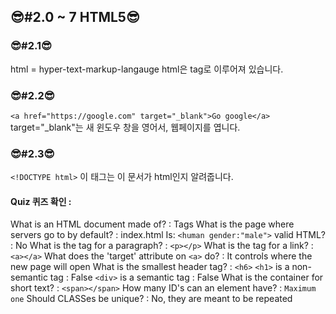 ## 😎#2.0 ~ 7 HTML5😎

### 😎#2.1😎

html = hyper-text-markup-langauge
html은 tag로 이루어져 있습니다.

### 😎#2.2😎

`<a href="https://google.com" target="_blank">Go google</a>`
target="\_blank"는 새 윈도우 창을 영어서, 웹페이지를 엽니다.

### 😎#2.3😎

`<!DOCTYPE html>`
이 태그는 이 문서가 html인지 알려줍니다.

#### Quiz 퀴즈 확인 :

What is an HTML document made of? : Tags
What is the page where servers go to by default? : index.html
Is: `<human gender:"male">` valid HTML? : No
What is the tag for a paragraph? : `<p></p>`
What is the tag for a link? : `<a></a>`
What does the 'target' attribute on `<a>` do? : It controls where the new page will open
What is the smallest header tag? : `<h6>`
`<h1>` is a non-semantic tag : False
`<div>` is a semantic tag : False
What is the container for short text? : `<span></span>`
How many ID's can an element have? : `Maximum one`
Should CLASSes be unique? : No, they are meant to be repeated
